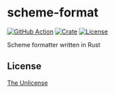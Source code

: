 # scheme-format

[![GitHub Action](https://img.shields.io/github/actions/workflow/status/raviqqe/scheme-format/test.yaml?branch=main&style=flat-square)](https://github.com/raviqqe/scheme-format/actions?query=workflow%3Atest)
[![Crate](https://img.shields.io/crates/v/scheme-format.svg?style=flat-square)](https://crates.io/crates/scheme-format)
[![License](https://img.shields.io/github/license/raviqqe/scheme-format.svg?style=flat-square)](https://github.com/raviqqe/scheme-format/blob/main/UNLICENSE)

Scheme formatter written in Rust

## License

[The Unlicense](UNLICENSE)
